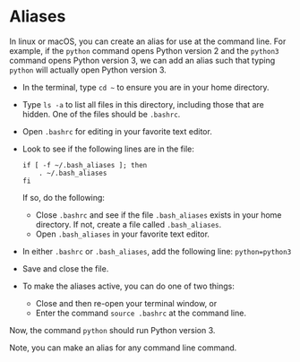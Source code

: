 # Aliases

In linux or macOS, you can create an alias for use at the command line.  For
example, if the `python` command opens Python version 2 and the `python3`
command opens Python version 3, we can add an alias such that typing
`python` will actually open Python version 3.

* In the terminal, type `cd ~` to ensure you are in your home directory.
* Type `ls -a` to list all files in this directory, including those that are
hidden.  One of the files should be `.bashrc`.
* Open `.bashrc` for editing in your favorite text editor.
* Look to see if the following lines are in the file:    
  ```
  if [ -f ~/.bash_aliases ]; then
      . ~/.bash_aliases
  fi
  ```  
  If so, do the following:
  
    - Close `.bashrc` and see if the file `.bash_aliases` exists in your
      home directory.  If not, create a file called `.bash_aliases`.
    - Open `.bash_aliases` in your favorite text editor.
  
* In either `.bashrc` or `.bash_aliases`, add the following line: `python=python3`
* Save and close the file.
* To make the aliases active, you can do one of two things:
  - Close and then re-open your terminal window, or
  - Enter the command `source .bashrc` at the command line.
  
Now, the command `python` should run Python version 3.  

Note, you can make an alias for any command line command.